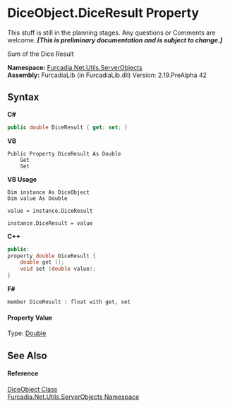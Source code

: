 # DiceObject.DiceResult Property 
This stuff is still in the planning stages. Any questions or Comments are welcome. _**\[This is preliminary documentation and is subject to change.\]**_

Sum of the Dice Result

**Namespace:**&nbsp;<a href="N_Furcadia_Net_Utils_ServerObjects">Furcadia.Net.Utils.ServerObjects</a><br />**Assembly:**&nbsp;FurcadiaLib (in FurcadiaLib.dll) Version: 2.19.PreAlpha 42

## Syntax

**C#**<br />
``` C#
public double DiceResult { get; set; }
```

**VB**<br />
``` VB
Public Property DiceResult As Double
	Get
	Set
```

**VB Usage**<br />
``` VB Usage
Dim instance As DiceObject
Dim value As Double

value = instance.DiceResult

instance.DiceResult = value
```

**C++**<br />
``` C++
public:
property double DiceResult {
	double get ();
	void set (double value);
}
```

**F#**<br />
``` F#
member DiceResult : float with get, set

```


#### Property Value
Type: <a href="http://msdn2.microsoft.com/en-us/library/643eft0t" target="_blank">Double</a>

## See Also


#### Reference
<a href="T_Furcadia_Net_Utils_ServerObjects_DiceObject">DiceObject Class</a><br /><a href="N_Furcadia_Net_Utils_ServerObjects">Furcadia.Net.Utils.ServerObjects Namespace</a><br />